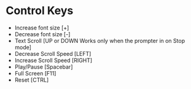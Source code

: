 # Control Keys
* Increase font size [+]
* Decrease font size [-]
* Text Scroll [UP or DOWN Works only when the prompter in on Stop mode]
* Decrease Scroll Speed [LEFT]
* Increase Scroll Speed [RIGHT]
* Play/Pause [Spacebar]
* Full Screen [F11]
* Reset [CTRL]
